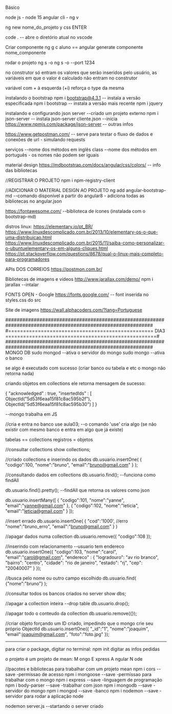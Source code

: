 Básico

node js - node 15
angular cli - ng v

ng new nome_do_projeto
y
css ENTER

code . -- abre o diretório atual no vscode

Criar componente
ng g c aluno == angular generate componente nome_componente

rodar o projeto
ng s -o
ng s -o --port 1234

no construtor só entram os valores que serão inseridos pelo usuário, as variáveis em que o valor é calculado não entram no construtor

variável com + à esquerda (+i) reforça o type da mesma

instalando o bootstrap
npm i bootstrap@4.3.1 -- instala a versão especificada 
npm i bootstrap -- instala a versão mais recente
npm i jquery

instalando e configurando json server --criado um projeto externo
npm i json-server -- instala
json-server cliente.json --inicia
https://www.npmjs.com/package/json-server -- outras infos

https://www.getpostman.com/ -- serve para testar o fluxo de dados e conexões de url - simulando requests

serviços --nome dos métodos em inglês
class --nome dos métodos em português - os nomes não podem ser iguais

material design
https://mdbootstrap.com/docs/angular/css/colors/ -- info das bibliotecas

//REGISTRAR O PROJETO
npm i npm-registry-client

//ADICIONAR O MATERIAL DESIGN AO PROJETO
ng add angular-bootstrap-md --comando disponível a partir do angular8 - adiciona todas as bibliotecas no angular.json

https://fontawesome.com/ --biblioteca de ícones (instalada com o bootstrap-md)


distros linux:
https://elementary.io/pt_BR/
https://www.linuxdescomplicado.com.br/2013/10/elementary-os-o-que-uma-distribuicao.html
https://www.linuxdescomplicado.com.br/2015/11/saiba-como-personalizar-o-ubuntuelementary-os-em-alguns-cliques.html
https://pt.stackoverflow.com/questions/8678/qual-o-linux-mais-completo-para-programadores

APIs DOS CORREIOS
https://postmon.com.br/

Bibliotecas de imagens e vídeos
http://www.jarallax.com/demo/
npm i jarallax --intalar

FONTS OPEN - Google
https://fonts.google.com/ -- font inserida no styles.css do src

Site de imagens
https://wall.alphacoders.com/?lang=Portuguese

############################################################################################################
#================================================= DIA3 ===================================================#
############################################################################################################
MONGO DB
sudo mongod --ativa o servidor do mongo
sudo mongo --ativa o banco

se algo é executado com sucesso (criar banco ou tabela e etc o mongo não retorna nada)

criando objetos em collections ele retorna mensagem de sucesso:

{
	"acknowledged" : true,
	"insertedIds" : [
		ObjectId("5d53f6eaa15f81c8ac595b2f"),
		ObjectId("5d53f6eaa15f81c8ac595b30")
	]
}


--mongo trabalha em JS

//cria e entra no banco
use aula03; --o comando 'use' cria algo (se não existir com mesmo banco e entra em algo que já existe)

tabelas == collections
registros = objetos

//consultar collections
show collections;

//criado collections e inserindo os dados
db.usuario.insertOne(
    {
        "codigo":100,
        "nome":"bruno",
        "email":"bruno@gmail.com"
    }
);

//consultando dados em collections
db.usuario.find(); --funciona como findAll

db.usuario.find().pretty(); --findAll que retorna os valores como json

db.usuario.insertMany([
    {
        "codigo":101,
        "nome":"yanne",
        "email":"yanne@gmail.com"
    },
    {
        "codigo":102,
        "nome":"leticia",
        "email":"leticia@gmail.com"
    }
]);

//insert errado
db.usuario.insertOne(
    {
        "cod":'1000', //erro
        "nome":"bruno_erro",
        "email":"bruno@gmail.com"
    }
)

//apagar dados numa collection
db.usuario.remove({
    "codigo":108
});

//inserindo com relacionamento --usuario tem endereco
db.usuario.insertOne({
    "codigo":103,
    "nome":"carol",
    "email":"carol@gmail.com",
    "endereco" : {
        "logradouro": "av rio branco",
        "bairro": "centro",
        "cidade": "rio de janeiro",
        "estado": "rj",
        "cep": "20040007"
    }
});

//busca pelo nome ou outro campo escolhido
db.usuario.find(
    {"nome":"bruno"}
);

//consultar todos os bancos criados no server
show dbs;

//apagar a collection inteira --drop table
db.usuario.drop();

//apagar todo o conteudo da collection
db.usuario.remove({});

//criar objeto forçando um ID criado, impedindo que o mongo crie seu próprio ObjectId
db.usuario.insertOne({
    "_id":"1",
    "nome":"joaquim",
    "email":joaquim@gmail.com",
    "foto":"foto.jpg"
});

*******************************
para criar o package, digitar no terminal:
npm init
digitar as infos pedidas

o projeto é um projeto de mean:
M ongo
E xpress
A ngular
N ode


//pacotes e bibliotecas para trabalhar com um projeto mean
npm i cors --save           -permissao de acesso
npm i mongoose --save       -permissao para trabalhar com o mongo
npm i express --save        -linguagem de programação
npm i body-parser --save    -trabalhar com json
npm i mongodb --save        -servidor do mongo
npm i mongod --save         -banco
npm i nodemon --save        - servidor para rodar a aplicação node

nodemon server.js --startando o server criado